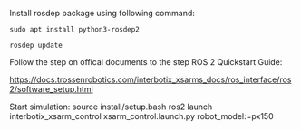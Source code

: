 Install rosdep package using following command:

    sudo apt install python3-rosdep2
    
    rosdep update
Follow the step on offical documents to the step ROS 2 Quickstart Guide:

https://docs.trossenrobotics.com/interbotix_xsarms_docs/ros_interface/ros2/software_setup.html

Start simulation:
source install/setup.bash
ros2 launch interbotix_xsarm_control xsarm_control.launch.py robot_model:=px150
